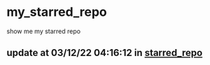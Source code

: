 # my_starred_repo
show me my starred repo

update at 03/12/22 04:16:12 in [starred_repo](./index.html)
---

